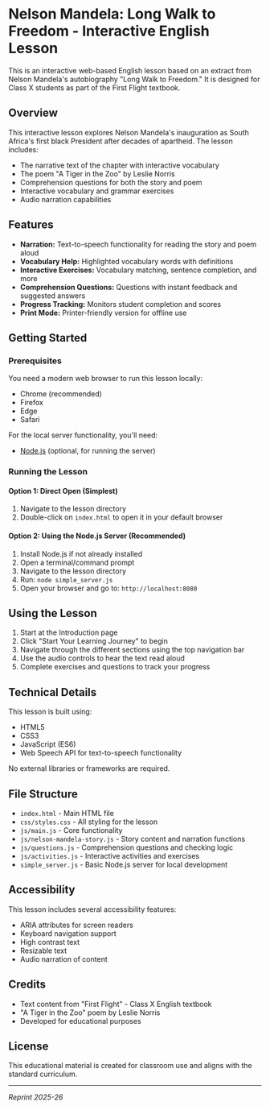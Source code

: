 # Nelson Mandela: Long Walk to Freedom - Interactive English Lesson

This is an interactive web-based English lesson based on an extract from Nelson Mandela's autobiography "Long Walk to Freedom." It is designed for Class X students as part of the First Flight textbook.

## Overview

This interactive lesson explores Nelson Mandela's inauguration as South Africa's first black President after decades of apartheid. The lesson includes:

- The narrative text of the chapter with interactive vocabulary
- The poem "A Tiger in the Zoo" by Leslie Norris
- Comprehension questions for both the story and poem
- Interactive vocabulary and grammar exercises
- Audio narration capabilities

## Features

- **Narration:** Text-to-speech functionality for reading the story and poem aloud
- **Vocabulary Help:** Highlighted vocabulary words with definitions
- **Interactive Exercises:** Vocabulary matching, sentence completion, and more
- **Comprehension Questions:** Questions with instant feedback and suggested answers
- **Progress Tracking:** Monitors student completion and scores
- **Print Mode:** Printer-friendly version for offline use

## Getting Started

### Prerequisites

You need a modern web browser to run this lesson locally:
- Chrome (recommended)
- Firefox
- Edge
- Safari

For the local server functionality, you'll need:
- [Node.js](https://nodejs.org/) (optional, for running the server)

### Running the Lesson

#### Option 1: Direct Open (Simplest)

1. Navigate to the lesson directory
2. Double-click on `index.html` to open it in your default browser

#### Option 2: Using the Node.js Server (Recommended)

1. Install Node.js if not already installed
2. Open a terminal/command prompt
3. Navigate to the lesson directory
4. Run: `node simple_server.js`
5. Open your browser and go to: `http://localhost:8080`

## Using the Lesson

1. Start at the Introduction page
2. Click "Start Your Learning Journey" to begin
3. Navigate through the different sections using the top navigation bar
4. Use the audio controls to hear the text read aloud
5. Complete exercises and questions to track your progress

## Technical Details

This lesson is built using:
- HTML5
- CSS3
- JavaScript (ES6)
- Web Speech API for text-to-speech functionality

No external libraries or frameworks are required.

## File Structure

- `index.html` - Main HTML file
- `css/styles.css` - All styling for the lesson
- `js/main.js` - Core functionality
- `js/nelson-mandela-story.js` - Story content and narration functions
- `js/questions.js` - Comprehension questions and checking logic
- `js/activities.js` - Interactive activities and exercises
- `simple_server.js` - Basic Node.js server for local development

## Accessibility

This lesson includes several accessibility features:
- ARIA attributes for screen readers
- Keyboard navigation support
- High contrast text
- Resizable text
- Audio narration of content

## Credits

- Text content from "First Flight" - Class X English textbook
- "A Tiger in the Zoo" poem by Leslie Norris
- Developed for educational purposes

## License

This educational material is created for classroom use and aligns with the standard curriculum.

---

*Reprint 2025-26*
